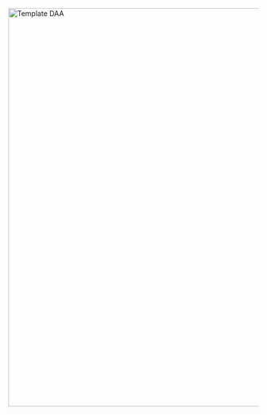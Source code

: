 <div align="left">
  <img
    src="/daa/template-daa/IMG-20250307215621059.png"
    alt="Template DAA"
    width="800"
  />
</div>
